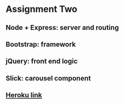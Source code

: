# Assignment Two
## Node + Express: server and routing
## Bootstrap: framework
## jQuery: front end logic
## Slick: carousel component
## [Heroku link](https://secret-mesa-43875.herokuapp.com/)